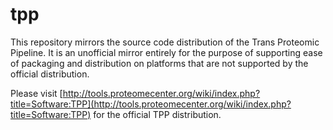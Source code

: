 # tpp

This repository mirrors the source code distribution of the Trans Proteomic Pipeline.  It is an unofficial mirror entirely for the purpose of supporting ease of packaging and distribution on platforms that are not supported by the official distribution.

Please visit [http://tools.proteomecenter.org/wiki/index.php?title=Software:TPP](http://tools.proteomecenter.org/wiki/index.php?title=Software:TPP) for the official TPP distribution.


